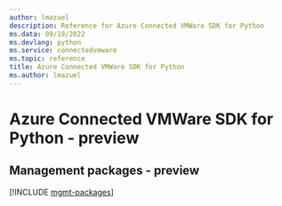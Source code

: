 ```yaml
---
author: lmazuel
description: Reference for Azure Connected VMWare SDK for Python
ms.data: 09/19/2022
ms.devlang: python
ms.service: connectedvmware
ms.topic: reference
title: Azure Connected VMWare SDK for Python
ms.author: lmazuel
---
```

# Azure Connected VMWare SDK for Python - preview

## Management packages - preview
[!INCLUDE [mgmt-packages](connected-vmware-mgmt-index.md)]